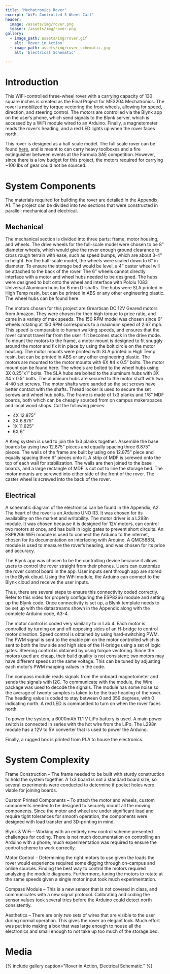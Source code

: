 ```yaml
---
title: "Mechatronics Rover"
excerpt: "WiFi-Controlled 3-Wheel Cart"
header:
  image: /assets/img/rover.png
  teaser: /assets/img/rover.png
gallery:
  - image_path: assets/img/rover.gif
    alt: 'Rover in Action'
  - image_path: assets/img/rover_schematic.jpg
    alt: 'Electrical Schematic'

---
```


# Introduction

This WiFi-controlled three-wheel rover with a carrying capacity of 130 square inches is created as the Final Project for ME3204 Mechatronics. The rover is mobilized by torque vectoring the front wheels, allowing for speed, direction, and steering control. The motors are controlled via the Blynk app on the user’s phone, which send signals to the Blynk server, which is accessed by a WiFi module wired to an Arduino. Finally, a magnetometer reads the rover’s heading, and a red LED lights up when the rover faces north.  

This rover is designed as a half scale model. The full scale rover can be found [here](https://a360.co/3JngeiY), and is meant to can carry heavy toolboxes and a fire extinguisher between events at the Formula SAE competition. However, since there is a low budget for this project, the motors required for carrying ~100 lbs of gear could not be sourced.  

#	System Components

The materials required for building the rover are detailed in the Appendix, A1. The project can be divided into two sections that were constructed in parallel: mechanical and electrical.  

##	Mechanical

The mechanical section is divided into three parts: frame, motor housing, and wheels.
The drive wheels for the full-scale model were chosen to be 8” diameter wheels, which would give the rover enough ground clearance to cross rough terrain with ease, such as speed bumps, which are about 3-4” in height. For the half-scale model, the wheels were scaled down to 6” in diameter. To ensure the storage bed would be level, a 4” caster wheel will be attached to the back of the rover. The 6” wheels cannot directly interface with a motor and wheel hubs needed to be designed. The hubs were designed to bolt onto the wheel and interface with Pololu 1083 Universal Aluminum hubs for 6 mm D-shafts. The hubs were SLA printed in High Temp resin, but can be printed in ABS or any other engineering plastic. The wheel hubs can be found here.  

The motors chosen for this project are Greartisan DC 12V Geared motors from Amazon. They were chosen for their high torque to price ratio, and came in a variety of max speeds. The 150 RPM model was chosen since 6” wheels rotating at 150 RPM corresponds to a maximum speed of 2.67 mph. This speed is comparable to human walking speeds, and ensures that the rover cannot travel far from the user if it becomes stuck in the drive mode.
To mount the motors to the frame, a motor mount is designed to fit snuggly around the motor and fix it in place by using the bolt circle on the motor housing. The motor mounts were printed with SLA printed in High Temp resin, but can be printed in ABS or any other engineering plastic. The motors are mounted to the motor mounts with 6X #4 x 0.5” bolts. The motor mount can be found here.
The wheels are bolted to the wheel hubs using 3X 0.25”x1” bolts. The SLA hubs are bolted to the aluminum hubs with 3X #4 x 0.5” bolts. The aluminum hubs are secured to the motor shaft with two 4-40 set screws. The motor shafts were sanded so the set screws have better contact with the shafts. Thread locker is used to secure the set screws and wheel hub bolts.
The frame is made of 1x3 planks and 1/8” MDF boards, both which can be cheaply sourced from on campus makerspaces and local wood shops. Cut the following pieces:  

-	4X 12.875”
-	3X 6.875”
-	1X 11.625”
-	6X 6”

A Kreg system is used to join the 1x3 planks together. Assemble the base boards by using two 12.875” pieces and equally spacing three 6.875” pieces. The walls of the frame are built by using one 12.875” piece and equally spacing three 6” pieces onto it. A strip of MDF is screwed onto the top of each wall for stabilization. The walls are then joined to the base boards, and a large rectangle of MDF is cut out to line the storage bed. The motor mounts are screwed into either side of the front of the rover. The caster wheel is screwed into the back of the rover.  

##	Electrical

A schematic diagram of the electronics can be found in the Appendix, A2. The heart of the rover is an Arduino UNO R3. It was chosen for its availability on the market and writability. The motor driver is a L298n module. It was chosen because it is designed for 12V motors, can control two motors at once, and has built in logic gates to prevent short circuits. An ESP8266 WiFi module is used to connect the Arduino to the internet, chosen for its documentation on interfacing with Arduino. A QMC5883L module is used to measure the rover’s heading, and was chosen for its price and accuracy.  

The Blynk app was chosen to be the controlling device because it allows users to control the rover straight from their phones. Users can customize the rover control board in the app. User inputs sent through app are stored in the Blynk cloud. Using the WiFi module, the Arduino can connect to the Blynk cloud and receive the user inputs.  

Thus, there are several steps to ensure this connectivity coded correctly. Refer to this video for properly configuring the ESP8266 module and setting up the Blynk code. Once connectivity is set up, a Blynk template needs to be set up with the datastreams shown in the Appendix along with the complete Arduino code, A3-4.  

The motor control is coded very similarly to in Lab 4. Each motor is controlled by turning on and off opposing sides of an H-bridge to control motor direction. Speed control is obtained by using hard-switching PWM. The PWM signal is sent to the enable pin on the motor controlled which is sent to both the low side and high side of the H-bridge using a set of logic gates. Steering control is obtained by using torque vectoring. Since the motors used are cheap, their build quality is not consistent; two motors may have different speeds at the same voltage. This can be tuned by adjusting each motor’s PWM mapping values in the code.   

The compass module reads signals from the onboard magnetometer and sends the signals with I2C. To communicate with the module, the Wire package was used to decode the signals. The module has some noise so the average of twenty samples is taken to be the true heading of the rover. The heading value is coded to stay between 0 and 359 degrees, with 0 indicating north. A red LED is commanded to turn on when the rover faces north.  

To power the system, a 6000mAh 11.1 V LiPo battery is used. A main power switch is connected in series with the hot wire from the LiPo. The L298n module has a 12V to 5V converter that is used to power the Arduino.  

Finally, a rugged box is printed from PLA to house the electronics.

#		System Complexity

Frame Construction – The frame needed to be built with sturdy construction to hold the system together. A 1x3 board is not a standard board size, so several experiments were conducted to determine if pocket holes were viable for joining boards.

Custom Printed Components – To attach the motor and wheels, custom components needed to be designed to securely mount all the moving components. Since the motor and wheel are under significant load and require tight tolerances for smooth operation, the components were designed with load transfer and 3D-printing in mind.

Blynk & WiFi – Working with an entirely new control scheme presented challenges for coding. There is not much documentation on controlling an Arduino with a phone; much experimentation was required to ensure the control scheme to work correctly.

Motor Control – Determining the right motors to use given the loads the rover would experience required some digging through on-campus and online sources. Finding the best way to control the motors required analyzing the module diagrams. Furthermore, tuning the motors to rotate at the same speeds given a single motor input took much experimentation.

Compass Module – This is a new sensor that is not covered in class, and communicates with a new signal protocol. Calibrating and coding the sensor values took several tries before the Arduino could detect north consistently.

Aesthetics – There are only two sets of wires that are visible to the user during normal operation. This gives the rover an elegant look. Much effort was put into making a box that was large enough to house all the electronics and small enough to not take up too much of the storage bed.

# Media

{% include gallery caption="Rover in Action, Electrical Schematic." %}
